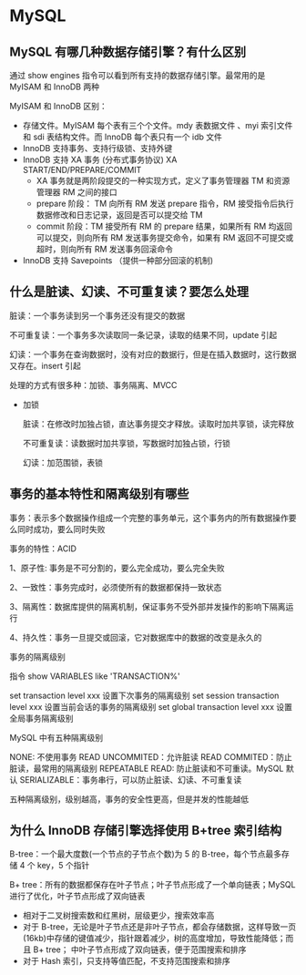 # MySQL

## MySQL 有哪几种数据存储引擎？有什么区别

通过 show engines 指令可以看到所有支持的数据存储引擎。最常用的是 MyISAM 和 InnoDB 两种

MyISAM 和 InnoDB 区别：

- 存储文件。MyISAM 每个表有三个个文件。mdy 表数据文件 、myi 索引文件和 sdi 表结构文件。而 InnoDB 每个表只有一个 idb 文件
- InnoDB 支持事务、支持行级锁、支持外键
- InnoDB 支持 XA 事务 (分布式事务协议) XA START/END/PREPARE/COMMIT
  - XA 事务就是两阶段提交的一种实现方式，定义了事务管理器 TM 和资源管理器 RM 之间的接口
  - prepare 阶段： TM 向所有 RM 发送 prepare 指令，RM 接受指令后执行数据修改和日志记录，返回是否可以提交给 TM
  - commit 阶段：TM 接受所有 RM 的 prepare 结果，如果所有 RM 均返回可以提交，则向所有 RM 发送事务提交命令，如果有 RM 返回不可提交或超时，则向所有 RM 发送事务回滚命令
- InnoDB 支持 Savepoints （提供一种部分回滚的机制)

## 什么是脏读、幻读、不可重复读？要怎么处理

脏读：一个事务读到另一个事务还没有提交的数据

不可重复读：一个事务多次读取同一条记录，读取的结果不同，update 引起

幻读：一个事务在查询数据时，没有对应的数据行，但是在插入数据时，这行数据又存在。insert 引起

处理的方式有很多种：加锁、事务隔离、MVCC

- 加锁
  
  脏读：在修改时加独占锁，直达事务提交才释放。读取时加共享锁，读完释放

  不可重复读：读数据时加共享锁，写数据时加独占锁，行锁

  幻读：加范围锁，表锁

## 事务的基本特性和隔离级别有哪些

事务：表示多个数据操作组成一个完整的事务单元，这个事务内的所有数据操作要么同时成功，要么同时失败

事务的特性：ACID

1、原子性: 事务是不可分割的，要么完全成功，要么完全失败

2、一致性：事务完成时，必须使所有的数据都保持一致状态

3、隔离性：数据库提供的隔离机制，保证事务不受外部并发操作的影响下隔离运行

4、持久性：事务一旦提交或回滚，它对数据库中的数据的改变是永久的

事务的隔离级别

指令 show VARIABLES like 'TRANSACTION%'

set transaction level xxx 设置下次事务的隔离级别
set session transaction level xxx 设置当前会话的事务的隔离级别
set global transaction level xxx 设置全局事务隔离级别

MySQL 中有五种隔离级别

NONE: 不使用事务
READ UNCOMMITED：允许脏读
READ COMMITED：防止脏读，最常用的隔离级别
REPEATABLE READ: 防止脏读和不可重读。MySQL 默认
SERIALIZABLE：事务串行，可以防止脏读、幻读、不可重复读

五种隔离级别，级别越高，事务的安全性更高，但是并发的性能越低

## 为什么 InnoDB 存储引擎选择使用 B+tree 索引结构

B-tree：一个最大度数(一个节点的子节点个数)为 5 的 B-tree，每个节点最多存储 4 个 key，5 个指针

B+ tree：所有的数据都保存在叶子节点；叶子节点形成了一个单向链表；MySQL进行了优化，叶子节点形成了双向链表

- 相对于二叉树搜索数和红黑树，层级更少，搜索效率高
- 对于 B-tree，无论是叶子节点还是非叶子节点，都会存储数据，这样导致一页(16kb)中存储的键值减少，指针跟着减少，树的高度增加，导致性能降低；而且 B+ tree； 中叶子节点形成了双向链表，便于范围搜索和排序
- 对于 Hash 索引，只支持等值匹配，不支持范围搜索和排序
